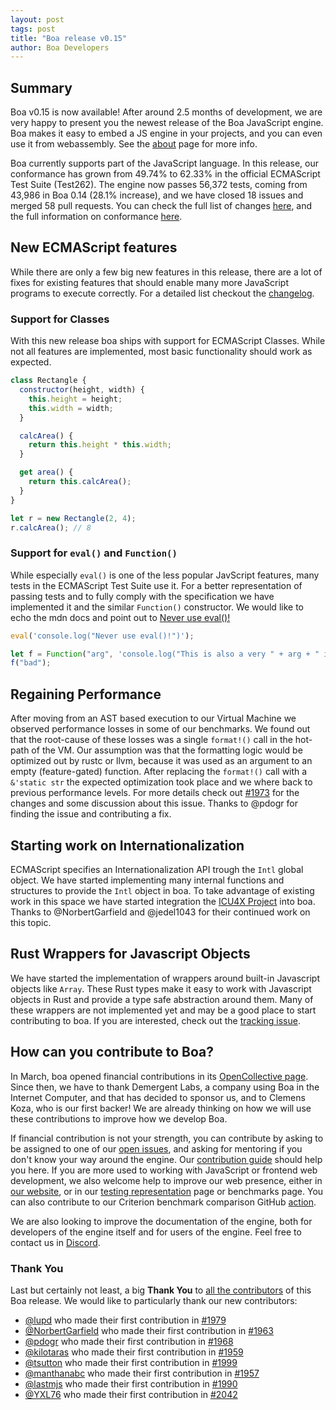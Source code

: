 ```yaml
---
layout: post
tags: post
title: "Boa release v0.15"
author: Boa Developers
---
```


## Summary

Boa v0.15 is now available! After around 2.5 months of development, we are very happy to present you the newest release of the
Boa JavaScript engine. Boa makes it easy to embed a JS engine in your projects, and you can even use it from webassembly. See
the [about](/about) page for more info.

Boa currently supports part of the JavaScript language. In this release, our conformance has grown from 49.74% to 62.33%
in the official ECMAScript Test Suite (Test262). The engine now passes 56,372 tests, coming from 43,986 in Boa 0.14
(28.1% increase), and we have closed 18 issues and merged 58 pull requests. You can check the full list of changes
[here](https://github.com/boa-dev/boa/blob/v0.15/CHANGELOG.md), and the full information on conformance
[here](https://boa-dev.github.io/boa/test262/).

## New ECMAScript features

While there are only a few big new features in this release, there are a lot of fixes for existing features that should enable
many more JavaScript programs to execute correctly. For a detailed list checkout the
[changelog](https://github.com/boa-dev/boa/blob/v0.15/CHANGELOG.md).

### Support for Classes

With this new release boa ships with support for ECMAScript Classes. While not all features are implemented, most basic
functionality should work as expected.

```javascript
class Rectangle {
  constructor(height, width) {
    this.height = height;
    this.width = width;
  }

  calcArea() {
    return this.height * this.width;
  }

  get area() {
    return this.calcArea();
  }
}

let r = new Rectangle(2, 4);
r.calcArea(); // 8
```

### Support for `eval()` and `Function()`

While especially `eval()` is one of the less popular JavScript features, many tests in the ECMAScript Test Suite use it. For a
better representation of passing tests and to fully comply with the specification we have implemented it and the similar
`Function()` constructor. We would like to echo the mdn docs and point out to
[Never use eval()!](https://developer.mozilla.org/en-US/docs/Web/JavaScript/Reference/Global_Objects/eval#never_use_eval!)

```javascript
eval('console.log("Never use eval()!")');

let f = Function("arg", 'console.log("This is also a very " + arg + " idea!")');
f("bad");
```

## Regaining Performance

After moving from an AST based execution to our Virtual Machine we observed performance losses in some of our benchmarks. We
found out that the root-cause of these losses was a single `format!()` call in the hot-path of the VM. Our assumption was that
the formatting logic would be optimized out by rustc or llvm, because it was used as an argument to an empty (feature-gated)
function. After replacing the `format!()` call with a `&'static str` the expected optimization took place and we where back to
previous performance levels. For more details check out [#1973](https://github.com/boa-dev/boa/pull/1973) for the changes and
some discussion about this issue. Thanks to @pdogr for finding the issue and contributing a fix.

## Starting work on Internationalization

ECMAScript specifies an Internationalization API trough the `Intl` global object. We have started implementing many internal
functions and structures to provide the `Intl` object in boa. To take advantage of existing work in this space we have started
integration the [ICU4X Project](https://github.com/unicode-org/icu4x) into boa. Thanks to @NorbertGarfield and @jedel1043 for
their continued work on this topic.

## Rust Wrappers for Javascript Objects

We have started the implementation of wrappers around built-in Javascript objects like `Array`. These Rust types make it easy
to work with Javascript objects in Rust and provide a type safe abstraction around them. Many of these wrappers are not
implemented yet and may be a good place to start contributing to boa. If you are interested, check out the
[tracking issue](https://github.com/boa-dev/boa/issues/2098).

## How can you contribute to Boa?

In March, boa opened financial contributions in its [OpenCollective page](https://opencollective.com/boa). Since then, we have
to thank Demergent Labs, a company using Boa in the Internet Computer, and that has decided to sponsor us, and to Clemens
Koza, who is our first backer! We are already thinking on how we will use these contributions to improve how we develop Boa.

If financial contribution is not your strength, you can contribute by asking to be assigned to one of our
[open issues](https://github.com/boa-dev/boa/issues?q=is%3Aopen+is%3Aissue+no%3Aassignee), and asking for mentoring if you
don't know your way around the engine. Our [contribution guide](https://github.com/boa-dev/boa/blob/main/CONTRIBUTING.md)
should help you here. If you are more used to working with JavaScript or frontend web development, we also
welcome help to improve our web presence, either in [our website](https://github.com/boa-dev/boa-dev.github.io), or in
our [testing representation](https://github.com/boa-dev/boa/issues/820) page or benchmarks page. You can also contribute to
our Criterion benchmark comparison GitHub [action](https://github.com/boa-dev/criterion-compare-action).

We are also looking to improve the documentation of the engine, both for developers of the engine itself and for users of the
engine. Feel free to contact us in [Discord](https://discord.gg/tUFFk9Y).

### Thank You

Last but certainly not least, a big **Thank You** to
[all the contributors](https://github.com/boa-dev/boa/graphs/contributors?from=2022-03-16&to=2022-06-05&type=c) of this Boa
release. We would like to particularly thank our new contributors:

- [@lupd](https://github.com/lupd) who made their first contribution in [#1979](https://github.com/boa-dev/boa/pull/1979)
- [@NorbertGarfield](https://github.com/NorbertGarfield) who made their first contribution in [#1963](https://github.com/boa-dev/boa/pull/1963)
- [@pdogr](https://github.com/pdogr) who made their first contribution in [#1968](https://github.com/boa-dev/boa/pull/1968)
- [@kilotaras](https://github.com/kilotaras) who made their first contribution in [#1959](https://github.com/boa-dev/boa/pull/1959)
- [@tsutton](https://github.com/tsutton) who made their first contribution in [#1999](https://github.com/boa-dev/boa/pull/1999)
- [@manthanabc](https://github.com/manthanabc) who made their first contribution in [#1957](https://github.com/boa-dev/boa/pull/1957)
- [@lastmjs](https://github.com/lastmjs) who made their first contribution in [#1990](https://github.com/boa-dev/boa/pull/1990)
- [@YXL76](https://github.com/YXL76) who made their first contribution in [#2042](https://github.com/boa-dev/boa/pull/2042)
